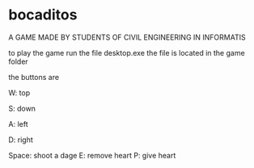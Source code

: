 # bocaditos

A GAME MADE BY STUDENTS OF CIVIL ENGINEERING IN INFORMATIS

to play the game run the file desktop.exe the file is located in the game folder


the buttons are

W: top

S: down

A: left

D: right

Space: shoot a dage
E: remove heart
P: give heart


